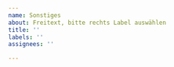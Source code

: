 ```yaml
---
name: Sonstiges
about: Freitext, bitte rechts Label auswählen
title: ''
labels: ''
assignees: ''

---
```



